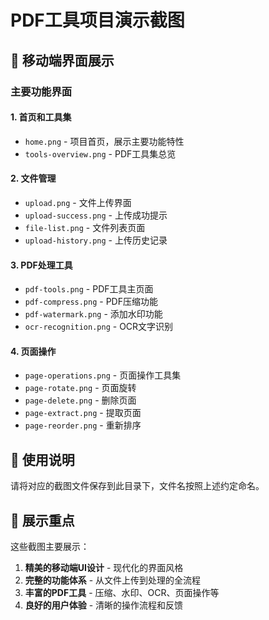# PDF工具项目演示截图

## 📱 移动端界面展示

### 主要功能界面

#### 1. 首页和工具集
- `home.png` - 项目首页，展示主要功能特性
- `tools-overview.png` - PDF工具集总览

#### 2. 文件管理
- `upload.png` - 文件上传界面
- `upload-success.png` - 上传成功提示
- `file-list.png` - 文件列表页面
- `upload-history.png` - 上传历史记录

#### 3. PDF处理工具
- `pdf-tools.png` - PDF工具主页面
- `pdf-compress.png` - PDF压缩功能
- `pdf-watermark.png` - 添加水印功能
- `ocr-recognition.png` - OCR文字识别

#### 4. 页面操作
- `page-operations.png` - 页面操作工具集
- `page-rotate.png` - 页面旋转
- `page-delete.png` - 删除页面
- `page-extract.png` - 提取页面
- `page-reorder.png` - 重新排序

## 📝 使用说明

请将对应的截图文件保存到此目录下，文件名按照上述约定命名。

## 🎯 展示重点

这些截图主要展示：
1. **精美的移动端UI设计** - 现代化的界面风格
2. **完整的功能体系** - 从文件上传到处理的全流程
3. **丰富的PDF工具** - 压缩、水印、OCR、页面操作等
4. **良好的用户体验** - 清晰的操作流程和反馈 